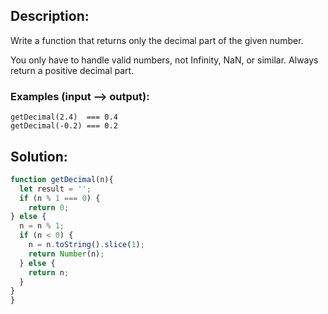 ## Description:

Write a function that returns only the decimal part of the given number.

You only have to handle valid numbers, not Infinity, NaN, or similar. Always return a positive decimal part.

### Examples (input --> output):
```
getDecimal(2.4)  === 0.4
getDecimal(-0.2) === 0.2
```

 ## Solution:
 
```javascript
function getDecimal(n){
  let result = '';
  if (n % 1 === 0) {
    return 0;
} else {
  n = n % 1;
  if (n < 0) {
    n = n.toString().slice(1);
    return Number(n);
  } else {
    return n;
  }
}
}
```